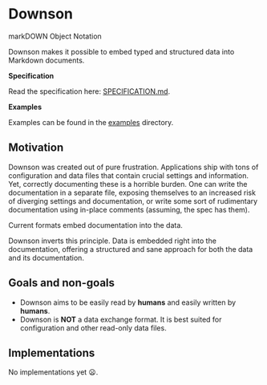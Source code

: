 # Downson

markDOWN Object Notation

Downson makes it possible to embed typed and structured data into Markdown documents.

**Specification**

Read the specification here: [SPECIFICATION.md](SPECIFICATION.md).

**Examples**

Examples can be found in the [examples](examples) directory.

## Motivation

Downson was created out of pure frustration. Applications ship with tons of configuration and data files that contain crucial settings and information. Yet, correctly documenting these is a horrible burden. One can write the documentation in a separate file, exposing themselves to an increased risk of diverging settings and documentation, or  write some sort of rudimentary documentation using in-place comments (assuming, the spec has them).

Current formats embed documentation into the data.

Downson inverts this principle. Data is embedded right into the documentation, offering a structured and sane approach for both the data and its documentation.

## Goals and non-goals

  * Downson aims to be easily read by **humans** and easily written by **humans**.
  * Downson is **NOT** a data exchange format. It is best suited for configuration and other read-only data files.

## Implementations

No implementations yet :frowning:.
